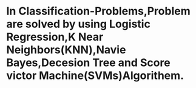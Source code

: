 # In Classification-Problems,Problem are solved by using Logistic Regression,K Near Neighbors(KNN),Navie Bayes,Decesion Tree and Score victor Machine(SVMs)Algorithem.
